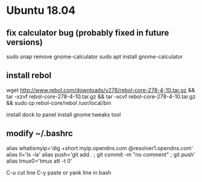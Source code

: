 # Ubuntu 18.04

## fix calculator bug (probably fixed in future versions)

  sudo snap remove gnome-calculator
  sudo apt install gnome-calculator

## install rebol

  wget http://www.rebol.com/downloads/v278/rebol-core-278-4-10.tar.gz && tar -xzvf rebol-core-278-4-10.tar.gz && tar -xcvf rebol-core-278-4-10.tar.gz && sudo cp rebol-core/rebol /usr/local/bin

install dock to panel
install gnome tweaks tool


## modify ~/.bashrc

  alias whatismyip='dig +short myip.opendns.com @resolver1.opendns.com'
  alias ll='ls -la'
  alias push='git add . ; git commit -m "no comment" ; git push'
  alias tmux0='tmux att -t 0'

C-u cut line C-y paste or yank line in bash


